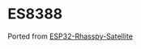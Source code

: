# ES8388
Ported from [ESP32-Rhasspy-Satellite](https://github.com/Romkabouter/ESP32-Rhasspy-Satellite/tree/d286973956e50bb31821c19ea103c8e593aca9bc/PlatformIO/src/devices)
